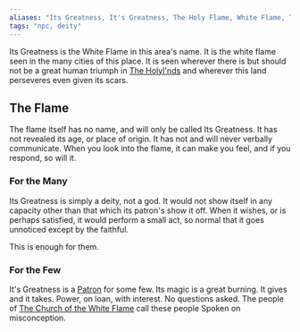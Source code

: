 ```yaml
---
aliases: "Its Greatness, It's Greatness, The Holy Flame, White Flame, The Great White Flame"
tags: "npc, deity"
---
```


Its Greatness is the White Flame in this area's name. It is the white flame seen in the many cities of this place. It is seen wherever there is but should not be a great human triumph in [The Holyl'nds](..\..\..\..\..\Notes%20on%20the%20Multiverse\Inner\Alaturmen\Places\Northwestern%20Central\The%20Holyl'nds.md) and wherever this land perseveres even given its scars.

## The Flame

The flame itself has no name, and will only be called Its Greatness. It has not revealed its age, or place of origin. It has not and will never verbally communicate. When you look into the flame, it can make you feel, and if you respond, so will it. 

### For the Many

Its Greatness is simply a deity, not a god. It would not show itself in any capacity other than that which its patron's show it off. When it wishes, or is perhaps satisfied, it would perform a small act, so normal that it goes unnoticed except by the faithful.

This is enough for them.

### For the Few

It's Greatness is a [Patron](http://dnd5e.wikidot.com/warlock) for some few. Its magic is a great burning. It gives and it takes. Power, on loan, with interest. No questions asked. The people of [The Church of the White Flame](..\..\..\..\..\Notes%20on%20the%20Multiverse\Inner\Alaturmen\About%20People\Nations\Holyl'nds\The%20Church%20of%20the%20White%20Flame.md) call these people Spoken on misconception.
